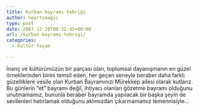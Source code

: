 ```yaml
---
title: Kurban bayramı tebriği
author: heartsmagic
type: post
date: 2007-12-20T00:32:45+00:00
url: /kurban-bayrami-tebrigi/
categories:
  - Kültür Yaşam

---
```

İnanç ve kültürümüzün bir parçası olan, toplumsal dayanışmanın en güzel örneklerinden birini temsil eden, her geçen seneyle beraber daha farklı güzelliklere vesile olan Kurban Bayramınızı Mürekkep ailesi olarak kutlarız. Bu günlerin &#8220;et&#8221; bayramı değil, ihtiyacı olanları gözetme bayramı olduğunu unutmamamız, bununla beraber bayramda yapılacak bir başka şeyin de sevilenleri hatırlamak olduğunu aklımızdan çıkarmamamız temennisiyle&#8230;